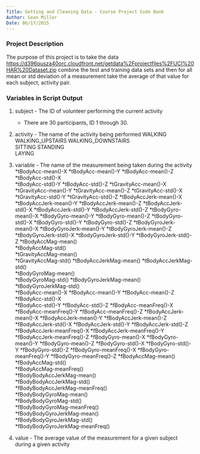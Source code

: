 ```yaml
---
Title: Getting and Cleaning Data - Course Project Code Book
Author: Sean Miller	
Date: 06/17/2015
---
```


### Project Description
The purpose of this project is to take the data https://d396qusza40orc.cloudfront.net/getdata%2Fprojectfiles%2FUCI%20HAR%20Dataset.zip combine the test and training data sets and then for all mean or std deviation of a measurement take the average of that value for each subject, activity pair.

### Variables in Script Output
1. subject - The ID of volunteer performing the current activity
	* There are 30 participants, ID 1 through 30.

2. activity - The name of the activity being performed
	WALKING
	WALKING_UPSTAIRS
	WALKING_DOWNSTAIRS	
	SITTING	
    STANDING	
    LAYING
	
3. variable - The name of the measurement being taken during the activity
	*tBodyAcc-mean()-X
	*tBodyAcc-mean()-Y
	*tBodyAcc-mean()-Z
	*tBodyAcc-std()-X               
	*tBodyAcc-std()-Y
	*tBodyAcc-std()-Z
	*tGravityAcc-mean()-X
	*tGravityAcc-mean()-Y
	*tGravityAcc-mean()-Z
	*tGravityAcc-std()-X
	*tGravityAcc-std()-Y
	*tGravityAcc-std()-Z
	*tBodyAccJerk-mean()-X
	*tBodyAccJerk-mean()-Y
	*tBodyAccJerk-mean()-Z
	*tBodyAccJerk-std()-X
	*tBodyAccJerk-std()-Y
	*tBodyAccJerk-std()-Z
	*tBodyGyro-mean()-X
	*tBodyGyro-mean()-Y
	*tBodyGyro-mean()-Z
	*tBodyGyro-std()-X
	*tBodyGyro-std()-Y
	*tBodyGyro-std()-Z
	*tBodyGyroJerk-mean()-X
	*tBodyGyroJerk-mean()-Y
	*tBodyGyroJerk-mean()-Z
	*tBodyGyroJerk-std()-X
	*tBodyGyroJerk-std()-Y
	*tBodyGyroJerk-std()-Z
	*tBodyAccMag-mean()             
	*tBodyAccMag-std()             
	*tGravityAccMag-mean()           
	*tGravityAccMag-std()
	*tBodyAccJerkMag-mean()
	*tBodyAccJerkMag-std()          
	*tBodyGyroMag-mean()             
	*tBodyGyroMag-std()
	*tBodyGyroJerkMag-mean()
	*tBodyGyroJerkMag-std()         
	*fBodyAcc-mean()-X
	*fBodyAcc-mean()-Y
	*fBodyAcc-mean()-Z
	*fBodyAcc-std()-X           
	*fBodyAcc-std()-Y
	*fBodyAcc-std()-Z
	*fBodyAcc-meanFreq()-X
	*fBodyAcc-meanFreq()-Y
	*fBodyAcc-meanFreq()-Z
	*fBodyAccJerk-mean()-X
	*fBodyAccJerk-mean()-Y
	*fBodyAccJerk-mean()-Z
	*fBodyAccJerk-std()-X
	*fBodyAccJerk-std()-Y
	*fBodyAccJerk-std()-Z
	*fBodyAccJerk-meanFreq()-X
	*fBodyAccJerk-meanFreq()-Y
	*fBodyAccJerk-meanFreq()-Z
	*fBodyGyro-mean()-X
	*fBodyGyro-mean()-Y
	*fBodyGyro-mean()-Z
	*fBodyGyro-std()-X
	*fBodyGyro-std()-Y
	*fBodyGyro-std()-Z
	*fBodyGyro-meanFreq()-X
	*fBodyGyro-meanFreq()-Y
	*fBodyGyro-meanFreq()-Z
	*fBodyAccMag-mean()             
	*fBodyAccMag-std()               
	*fBodyAccMag-meanFreq()          
	*fBodyBodyAccJerkMag-mean()      
	*fBodyBodyAccJerkMag-std()      
	*fBodyBodyAccJerkMag-meanFreq()  
	*fBodyBodyGyroMag-mean()         
	*fBodyBodyGyroMag-std()          
	*fBodyBodyGyroMag-meanFreq()    
	*fBodyBodyGyroJerkMag-mean()     
	*fBodyBodyGyroJerkMag-std()      
	*fBodyBodyGyroJerkMag-meanFreq()
	
4. value - The average value of the measurement for a given subject during a given activity